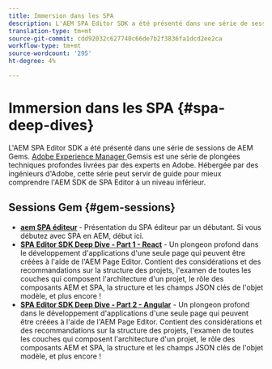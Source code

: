```yaml
---
title: Immersion dans les SPA
description: L'AEM SPA Editor SDK a été présenté dans une série de sessions de AEM Gems. Hébergée par des ingénieurs d'Adobe, cette série peut servir de guide pour mieux comprendre l'AEM SDK de l'éditeur SPA à un niveau bas, hébergée par des ingénieurs d'Adobe.
translation-type: tm+mt
source-git-commit: cdd92032c627740c66de7b2f3836fa1dcd2ee2ca
workflow-type: tm+mt
source-wordcount: '295'
ht-degree: 4%

---
```



# Immersion dans les SPA {#spa-deep-dives}

L&#39;AEM SPA Editor SDK a été présenté dans une série de sessions de AEM Gems. [Adobe Experience Manager ](https://helpx.adobe.com/fr/experience-manager/kt/eseminars/gems/aem-index.html) Gemsis est une série de plongées techniques profondes livrées par des experts en Adobe. Hébergée par des ingénieurs d&#39;Adobe, cette série peut servir de guide pour mieux comprendre l&#39;AEM SDK de SPA Editor à un niveau inférieur.

## Sessions Gem {#gem-sessions}

* **[aem SPA éditeur](https://helpx.adobe.com/experience-manager/kt/eseminars/gems/aem-spa-editor.html) [](https://helpx.adobe.com/experience-manager/kt/eseminars/gems/aem-spa-editor.html)**  - Présentation du SPA éditeur par un débutant. Si vous débutez avec SPA en AEM, début ici.
* **[SPA Editor SDK Deep Dive - Part 1 - React](https://helpx.adobe.com/experience-manager/kt/eseminars/gems/SPA-Editor-SDK-Deep-Dive-React.html)**  - Un plongeon profond dans le développement d&#39;applications d&#39;une seule page qui peuvent être créées à l&#39;aide de l&#39;AEM Page Editor. Contient des considérations et des recommandations sur la structure des projets, l&#39;examen de toutes les couches qui composent l&#39;architecture d&#39;un projet, le rôle des composants AEM et SPA, la structure et les champs JSON clés de l&#39;objet modèle, et plus encore !
* **[SPA Editor SDK Deep Dive - Part 2 - Angular](https://helpx.adobe.com/experience-manager/kt/eseminars/gems/SPA-Editor-SDK-Deep-Dive-Angular.html)**  - Un plongeon profond dans le développement d&#39;applications d&#39;une seule page qui peuvent être créées à l&#39;aide de l&#39;AEM Page Editor. Contient des considérations et des recommandations sur la structure des projets, l&#39;examen de toutes les couches qui composent l&#39;architecture d&#39;un projet, le rôle des composants AEM et SPA, la structure et les champs JSON clés de l&#39;objet modèle, et plus encore !
